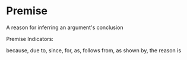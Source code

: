 # Premise

A reason for inferring an argument's conclusion

Premise Indicators:

because, due to, since, for, as, follows from, as shown by, the reason is